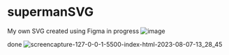 # supermanSVG
My own SVG created using Figma
in progress
![image](https://github.com/Shreyas-sonu/supermanSVG/assets/111351684/ebf0d0d8-b2b2-4d8c-a7ed-5da8c8b1cf09)

done
![screencapture-127-0-0-1-5500-index-html-2023-08-07-13_28_45](https://github.com/Shreyas-sonu/supermanSVG/assets/111351684/4aa0f048-b4aa-4837-a394-6585242d67f9)
